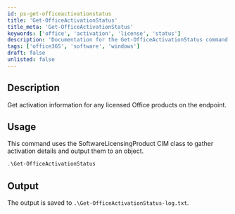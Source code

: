 ```yaml
---
id: ps-get-officeactivationstatus
title: 'Get-OfficeActivationStatus'
title_meta: 'Get-OfficeActivationStatus'
keywords: ['office', 'activation', 'license', 'status']
description: 'Documentation for the Get-OfficeActivationStatus command to retrieve activation information for any licensed Office products on the endpoint.'
tags: ['office365', 'software', 'windows']
draft: false
unlisted: false
---
```


## Description
Get activation information for any licensed Office products on the endpoint.

## Usage
This command uses the SoftwareLicensingProduct CIM class to gather activation details and output them to an object.

```powershell
.\Get-OfficeActivationStatus
```

## Output
The output is saved to `.\Get-OfficeActivationStatus-log.txt`.




